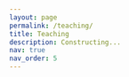 ```yaml
---
layout: page
permalink: /teaching/
title: Teaching
description: Constructing...
nav: true
nav_order: 5
---
```



